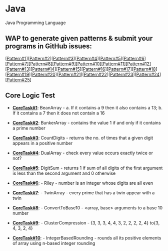 # Java
Java Programming Language

## WAP to generate given patterns & submit your programs in GitHub issues:
[[Pattern#1](https://github.com/KCE/Java/issues/1)][[Pattern#2](https://github.com/KCE/Java/issues/2)][[Pattern#3](https://github.com/KCE/Java/issues/3)][[Pattern#4](https://github.com/KCE/Java/issues/4)][[Pattern#5](https://github.com/KCE/Java/issues/5)][[Pattern#6](https://github.com/KCE/Java/issues/6)][[Pattern#7](https://github.com/KCE/Java/issues/7)][[Pattern#8](https://github.com/KCE/Java/issues/8)][[Pattern#9](https://github.com/KCE/Java/issues/9)][[Pattern#10](https://github.com/KCE/Java/issues/10)][[Pattern#11](https://github.com/KCE/Java/issues/11)][[Pattern#12](https://github.com/KCE/Java/issues/12)][[Pattern#13](https://github.com/KCE/Java/issues/13)][[Pattern#14](https://github.com/KCE/Java/issues/14)][[Pattern#15](https://github.com/KCE/Java/issues/15)][[Pattern#16](https://github.com/KCE/Java/issues/16)][[Pattern#17](https://github.com/KCE/Java/issues/17)][[Pattern#18](https://github.com/KCE/Java/issues/18)][[Pattern#19](https://github.com/KCE/Java/issues/19)][[Pattern#20](https://github.com/KCE/Java/issues/20)][[Pattern#21](https://github.com/KCE/Java/issues/21)][[Pattern#22](https://github.com/KCE/Java/issues/22)][[Pattern#23](https://github.com/KCE/Java/issues/23)][[Pattern#24](https://github.com/KCE/Java/issues/24)][[Pattern#25](https://github.com/KCE/Java/issues/25)]

## Core Logic Test
- **[CoreTask#1](https://github.com/KCE/Java/issues/26)**: BeanArray - a. If it contains a 9 then it also contains a 13; b. If it  contains a 7 then it does not contain a 16

- **[CoreTask#2](https://github.com/KCE/Java/issues/27)**: BunkerArray - contains the value 1 if and only if it contains a prime number

- **[CoreTask#3](https://github.com/KCE/Java/issues/28)**: CountDigits - returns the no. of times that a given digit appears in a positive number

- **[CoreTask#4](https://github.com/KCE/Java/issues/29)**: DualArray - check every value occurs exactly twice or not?

- **[CoreTask#5](https://github.com/KCE/Java/issues/30)**: DigitSum - returns 1 if sum of all digits of the first argument is less than the second argument and 0 otherwise

- **[CoreTask#6](https://github.com/KCE/Java/issues/31)**: - Riley - number is an integer whose digits are all even

- **[CoreTask#7](https://github.com/KCE/Java/issues/32)**: - TwinArray - every prime that has a twin appear with a twin

- **[CoreTask#8](https://github.com/KCE/Java/issues/33)**: - ConvertToBase10 - <array, base> arguments to a base 10 number

- **[CoreTask#9](https://github.com/KCE/Java/issues/34)**: - ClusterCompression - {3, 3, 3, 4, 4, 3, 2, 2, 2, 2, 4} to{3, 4, 3, 2, 4}

- **[CoreTask#10](https://github.com/KCE/Java/issues/35)**: - IntegerBasedRounding - rounds  all  its  positive  elements of array using n-based integer rounding
